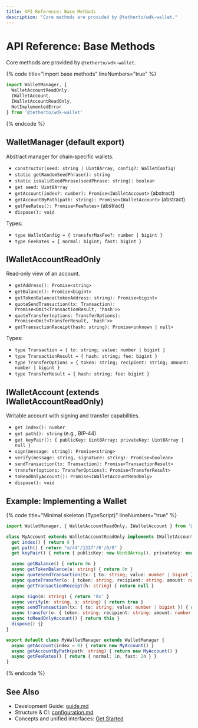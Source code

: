 ```yaml
---
title: API Reference: Base Methods
description: "Core methods are provided by @tetherto/wdk-wallet."
---
```


# API Reference: Base Methods

Core methods are provided by `@tetherto/wdk-wallet`.

{% code title="Import base methods" lineNumbers="true" %}
```ts
import WalletManager, {
  WalletAccountReadOnly,
  IWalletAccount,
  IWalletAccountReadOnly,
  NotImplementedError
} from '@tetherto/wdk-wallet'
```
{% endcode %}

## WalletManager (default export)

Abstract manager for chain‑specific wallets.

- `constructor(seed: string | Uint8Array, config?: WalletConfig)`
- `static getRandomSeedPhrase(): string`
- `static isValidSeedPhrase(seedPhrase: string): boolean`
- `get seed: Uint8Array`
- `getAccount(index?: number): Promise<IWalletAccount>` (abstract)
- `getAccountByPath(path: string): Promise<IWalletAccount>` (abstract)
- `getFeeRates(): Promise<FeeRates>` (abstract)
- `dispose(): void`

Types:
- `type WalletConfig = { transferMaxFee?: number | bigint }`
- `type FeeRates = { normal: bigint; fast: bigint }`

## IWalletAccountReadOnly

Read‑only view of an account.

- `getAddress(): Promise<string>`
- `getBalance(): Promise<bigint>`
- `getTokenBalance(tokenAddress: string): Promise<bigint>`
- `quoteSendTransaction(tx: Transaction): Promise<Omit<TransactionResult, 'hash'>>`
- `quoteTransfer(options: TransferOptions): Promise<Omit<TransferResult, 'hash'>>`
- `getTransactionReceipt(hash: string): Promise<unknown | null>`

Types:
- `type Transaction = { to: string; value: number | bigint }`
- `type TransactionResult = { hash: string; fee: bigint }`
- `type TransferOptions = { token: string; recipient: string; amount: number | bigint }`
- `type TransferResult = { hash: string; fee: bigint }`

## IWalletAccount (extends IWalletAccountReadOnly)

Writable account with signing and transfer capabilities.

- `get index(): number`
- `get path(): string` (e.g., BIP‑44)
- `get keyPair(): { publicKey: Uint8Array; privateKey: Uint8Array | null }`
- `sign(message: string): Promise<string>`
- `verify(message: string, signature: string): Promise<boolean>`
- `sendTransaction(tx: Transaction): Promise<TransactionResult>`
- `transfer(options: TransferOptions): Promise<TransferResult>`
- `toReadOnlyAccount(): Promise<IWalletAccountReadOnly>`
- `dispose(): void`

## Example: Implementing a Wallet

{% code title="Minimal skeleton (TypeScript)" lineNumbers="true" %}
```ts
import WalletManager, { WalletAccountReadOnly, IWalletAccount } from '@tetherto/wdk-wallet'

class MyAccount extends WalletAccountReadOnly implements IWalletAccount {
  get index() { return 0 }
  get path() { return "m/44'/1337'/0'/0/0" }
  get keyPair() { return { publicKey: new Uint8Array(), privateKey: new Uint8Array() } }

  async getBalance() { return 0n }
  async getTokenBalance(a: string) { return 0n }
  async quoteSendTransaction(tx: { to: string; value: number | bigint }) { return { fee: 0n } }
  async quoteTransfer(o: { token: string; recipient: string; amount: number | bigint }) { return { fee: 0n } }
  async getTransactionReceipt(h: string) { return null }

  async sign(m: string) { return '0x' }
  async verify(m: string, s: string) { return true }
  async sendTransaction(tx: { to: string; value: number | bigint }) { return { hash: '0x', fee: 0n } }
  async transfer(o: { token: string; recipient: string; amount: number | bigint }) { return { hash: '0x', fee: 0n } }
  async toReadOnlyAccount() { return this }
  dispose() {}
}

export default class MyWalletManager extends WalletManager {
  async getAccount(index = 0) { return new MyAccount() }
  async getAccountByPath(path: string) { return new MyAccount() }
  async getFeeRates() { return { normal: 1n, fast: 2n } }
}
```
{% endcode %}

## See Also

- Development Guide: [guide.md](./guide.md)
- Structure & CI: [configuration.md](./configuration.md)
- Concepts and unified interfaces: [Get Started](../../get-started.md#creating-custom-modules)
